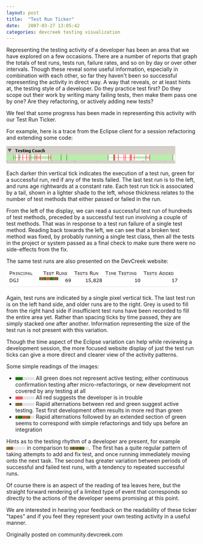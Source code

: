 ```yaml
---
layout: post
title:  "Test Run Ticker"
date:   2007-03-27 13:05:42
categories: devcreek testing visualization
---
```



Representing the testing activity of a developer has been an area that we have explored on a few occasions. There are a number of reports that graph the totals of test runs, tests run, failure
 rates, and so on by day or over other intervals. Though these reveal some useful information, especially in combination with each other, so far they haven't been so successful representing the
 activity in direct way. A way that reveals, or at least hints at, the testing style of a developer. Do they practice test first? Do they scope out their work by writing many failing tests, then make
 them pass one by one? Are they refactoring, or actively adding new tests?

We feel that some progress has been made in representing this activity with our Test Run Ticker.

For example, here is a trace from the Eclipse client for a session refactoring and extending some code:

![Eclipse](/assets/2007-03-27-test-run-ticker/testrunticker_eclipse.png)

Each darker thin vertical tick indicates the execution of a test run, green for a successful run, red if any of the tests failed. The last test run is to the left, and runs age rightwards at a
 constant rate. Each test run tick is associated by a tail, shown in a lighter shade to the left, whose thickness relates to the number of test methods that either passed or failed in the run.</p>

From the left of the display, we can read a successful test run of hundreds of test methods, preceded by a successful test run involving a couple of test methods. That was in response to a test
 run failure of a single test method. Reading back towards the left, we can see that a broken test method was fixed, by probably running a single test class, then all the tests in the project or
 system passed as a final check to make sure there were no side-effects from the fix.</p>

The same test runs are also presented on the DevCreek website:</p>

![Eclipse](/assets/2007-03-27-test-run-ticker/testrunticker_website.png)


Again, test runs are indicated by a single pixel vertical tick. The last test run is on the left hand side, and older runs are to the right. Grey is used to fill from the right hand side if
 insufficient test runs have been recorded to fill the entire area yet. Rather than spacing ticks by time passed, they are simply stacked one after another. Information representing the size of the
 test run is not present with this variation.</p>


Though the time aspect of the Eclipse variation can help while reviewing a development session, the more focused website display of just the test run ticks can give a more direct and clearer view
 of the activity patterns.</p>

Some simple readings of the images:</p>

- ![All Green](/assets/2007-03-27-test-run-ticker/allgreen.png) All green does not represent active testing; either continuous confirmation testing after micro-refactorings, or new development not covered by any testing at all
- ![All Red](/assets/2007-03-27-test-run-ticker/allred.png) All red suggests the developer is in trouble
- ![Alternating](/assets/2007-03-27-test-run-ticker/alternating.png) Rapid alternations between red and green suggest active testing. Test first development often results in more red than green
- ![Integration](/assets/2007-03-27-test-run-ticker/integration.png) Rapid alternations followed by an extended section of green seems to correspond with simple refactorings and tidy ups before an integration

Hints as to the testing rhythm of a developer are present, for example ![Alternating](/assets/2007-03-27-test-run-ticker/alternating.png) in comparison to ![Streaks](/assets/2007-03-27-test-run-ticker/streaks.png). The first has a quite regular pattern of taking attempts to add and fix test, and once running immediately moving onto the next task. The
 second has greater variation between periods of successful and failed test runs, with a tendency to repeated successful runs.</p>

Of course there is an aspect of the reading of tea leaves here, but the straight forward rendering of a limited type of event that corresponds so directly to the actions of the developer seems
 promising at this point.</p>

We are interested in hearing your feedback on the readability of these ticker "tapes" and if you feel they represent your own testing activity in a useful manner.

<p class="well">Originally posted on community.devcreek.com</p>